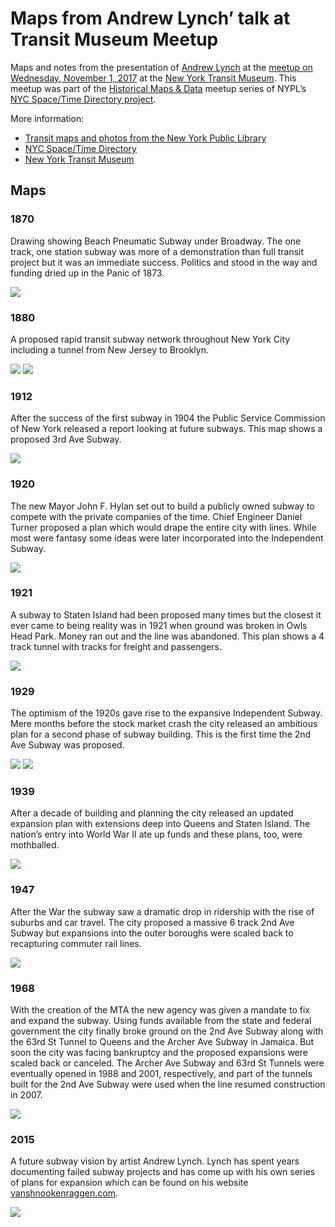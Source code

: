 # Maps from Andrew Lynch’ talk at Transit Museum Meetup

Maps and notes from the presentation of [Andrew Lynch](http://vanshnookenraggen.com/) at the [meetup on Wednesday, November 1, 2017](https://www.meetup.com/historical-data-and-maps-at-nypl/events/244072360/) at the [New York Transit Museum](http://www.nytransitmuseum.org/). This meetup was part of the [Historical Maps & Data](https://www.meetup.com/historical-data-and-maps-at-nypl) meetup series of NYPL’s [NYC Space/Time Directory project](http://spacetime.nypl.org).

More information:

- [Transit maps and photos from the New York Public Library](https://github.com/bertspaan/nypl-talks/tree/gh-pages/ny-transit-museum)
- [NYC Space/Time Directory](http://spacetime.nypl.org)
- [New York Transit Museum](http://www.nytransitmuseum.org/)

## Maps

### 1870

Drawing showing Beach Pneumatic Subway under Broadway. The one track, one station subway was more of a demonstration than full transit project but it was an immediate success. Politics and stood in the way and funding dried up in the Panic of 1873.

![](maps/1870_beach-station.jpg)

### 1880

A proposed rapid transit subway network throughout New York City including a tunnel from New Jersey to Brooklyn.

![](maps/1880_rapidtransitforn00durs_0025.jpg)
![](maps/1880_rapidtransitforn00durs_0037.jpg)

### 1912

After the success of the first subway in 1904 the Public Service Commission of New York released a report looking at future subways. This map shows a proposed 3rd Ave Subway.

![](maps/1912_map10.jpg)

### 1920

The new Mayor John F. Hylan set out to build a publicly owned subway to compete with the private companies of the time. Chief Engineer Daniel Turner proposed a plan which would drape the entire city with lines. While most were fantasy some ideas were later incorporated into the Independent Subway.


![](maps/1920_Tuner.jpg)

### 1921

A subway to Staten Island had been proposed many times but the closest it ever came to being reality was in 1921 when ground was broken in Owls Head Park. Money ran out and the line was abandoned. This plan shows a 4 track tunnel with tracks for freight and passengers.

![](maps/1921_brooklyn_staten-tunnel.jpg)

### 1929

The optimism of the 1920s gave rise to the expansive Independent Subway. Mere months before the stock market crash the city released an ambitious plan for a second phase of subway building. This is the first time the 2nd Ave Subway was proposed.

![](maps/1929_IND_Second_System.jpg)
![](maps/1930_IND_South4th_Street_color_Fin.jpg)

### 1939

After a decade of building and planning the city released an updated expansion plan with extensions deep into Queens and Staten Island. The nation’s entry into World War II ate up funds and these plans, too, were mothballed.

![](maps/1939_IND_Second_System.jpg)

### 1947

After the War the subway saw a dramatic drop in ridership with the rise of suburbs and car travel. The city proposed a massive 6 track 2nd Ave Subway but expansions into the outer boroughs were scaled back to recapturing commuter rail lines.

![](maps/1947_2av.png)

### 1968

With the creation of the MTA the new agency was given a mandate to fix and expand the subway. Using funds available from the state and federal government the city finally broke ground on the 2nd Ave Subway along with the 63rd St Tunnel to Queens and the Archer Ave Subway in Jamaica. But soon the city was facing bankruptcy and the proposed expansions were scaled back or canceled. The Archer Ave Subway and 63rd St Tunnels were eventually opened in 1988 and 2001, respectively, and part of the tunnels built for the 2nd Ave Subway were used when the line resumed construction in 2007.

![](maps/1968_program.png)

### 2015

A future subway vision by artist Andrew Lynch. Lynch has spent years documenting failed subway projects and has come up with his own series of plans for expansion which can be found on his website [vanshnookenraggen.com](http://vanshnookenraggen.com/).

![](maps/2015_fnycs5.png)
